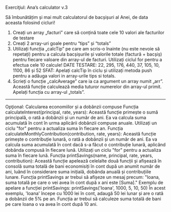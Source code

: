 Exerciţiul: Ana’s calculator v.3

Să îmbunătățim și mai mult calculatorul de bacșișuri al Anei, de data aceasta folosind cicluri!
1. Creați un array „facturi” care să conțină toate cele 10 valori ale facturilor de testare
2. Creați 2 array-uri goale pentru “tips” și “totals”
3. Utilizați funcția „calcTip” pe care am scris-o înainte (nu este nevoie să repetați) pentru a calcula bacșișurile și valorile totale (factură + bacșiș) pentru fiecare valoare din array-ul de facturi. Utilizați ciclul for pentru a efectua cele 10 calcule!
DATE TESTARE: 22, 295, 176, 440, 37, 105, 10, 1100, 86 și 52
SFAT: Apelați calcTip în ciclu și utilizați metoda push pentru a adăuga valori in array-urile tips si totals.
4. Scrieți o funcție „calcAverage” care ia ca argument un array numit „arr”. Această funcție calculează media tuturor numerelor din array-ul primit. Apelați funcția cu array-ul „totals”.


--------------------------------------------------------------------------------------------------------------------------
Opţional: Calcularea economiilor și a dobânzii compuse
Funcția calculateInterest(principal, rate, years): Această funcție primește o sumă principală, o rată a dobânzii și un număr de ani. Ea va calcula suma acumulată în cont în urma aplicării dobânzii compuse anuale. Utilizați un ciclu "for" pentru a actualiza suma în fiecare an.
Funcția calculateMonthlyContribution(contribution, rate, years): Această funcție primește o contribuție lunară, o rată a dobânzii și un număr de ani. Ea va calcula suma acumulată în cont dacă s-a făcut o contribuție lunară, aplicând dobânda compusă în fiecare lună. Utilizați un ciclu "for" pentru a actualiza suma în fiecare lună.
Funcția printSavings(name, principal, rate, years, contribution): Această funcție apelează celelalte două funcții și afișează în consolă suma totală de bani economisiți în cont după un anumit număr de ani, luând în considerare suma inițială, dobânda anuală și contribuțiile lunare.
Funcția printSavings ar trebui să afișeze un mesaj precum: "Ioana, suma totală pe care o vei avea în cont după x ani este [Suma]."
Exemplu de apelare a funcției printSavings: printSavings('Ioana', 1000, 5, 10, 50)
În acest exemplu, 'Ioana' începe cu 1000 lei în cont, adaugă 50 lei lunar și are o rată a dobânzii de 5% pe an. Funcția ar trebui să calculeze suma totală de bani pe care Ioana o va avea în cont după 10 ani.
